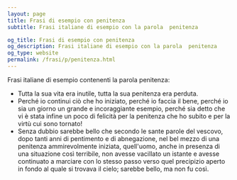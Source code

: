 ```yaml
---
layout: page
title: Frasi di esempio con penitenza 
subtitle: Frasi italiane di esempio con la parola  penitenza

og_title: Frasi di esempio con penitenza 
og_description: Frasi italiane di esempio con la parola  penitenza
og_type: website
permalink: /frasi/p/penitenza.html
---
```


Frasi italiane di esempio contenenti la parola penitenza:


- Tutta la sua vita era inutile, tutta la sua penitenza era perduta.
- Perché io continui ciò che ho iniziato, perché io faccia il bene, perché io sia un giorno un grande e incoraggiante esempio, perché sia detto che vi è stata infine un poco di felicità per la penitenza che ho subito e per la virtù cui sono tornato!
- Senza dubbio sarebbe bello che secondo le sante parole del vescovo, dopo tanti anni di pentimento e di abnegazione, nel bel mezzo di una penitenza ammirevolmente iniziata, quell'uomo, anche in presenza di una situazione così terribile, non avesse vacillato un istante e avesse continuato a marciare con lo stesso passo verso quel precipizio aperto in fondo al quale si trovava il cielo; sarebbe bello, ma non fu così.
